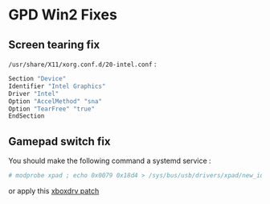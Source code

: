 # GPD Win2 Fixes

## Screen tearing fix

`/usr/share/X11/xorg.conf.d/20-intel.conf` :

```sh
Section "Device"
Identifier "Intel Graphics"
Driver "Intel"
Option "AccelMethod" "sna"
Option "TearFree" "true"
EndSection
```

## Gamepad switch fix

You should make the following command a systemd service :

```sh
# modprobe xpad ; echo 0x0079 0x18d4 > /sys/bus/usb/drivers/xpad/new_id
```

or apply this [xboxdrv patch]()
